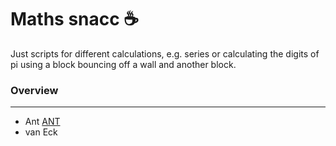 # Maths snacc ☕️

Just scripts for different calculations, e.g. series or calculating the digits of pi using a block bouncing off a wall and another block.

### Overview
------------

* Ant [ANT](ant.py)
* van Eck
